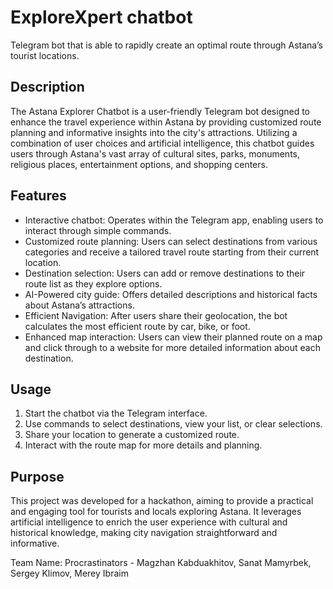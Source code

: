 # ExploreXpert chatbot
Telegram bot that is able to rapidly create an optimal route through Astana’s tourist locations.

## Description
The Astana Explorer Chatbot is a user-friendly Telegram bot designed to enhance the travel experience within Astana by providing customized route planning and informative insights into the city's attractions. Utilizing a combination of user choices and artificial intelligence, this chatbot guides users through Astana's vast array of cultural sites, parks, monuments, religious places, entertainment options, and shopping centers.

## Features
- Interactive chatbot: Operates within the Telegram app, enabling users to interact through simple commands.
- Customized route planning: Users can select destinations from various categories and receive a tailored travel route starting from their current location.
- Destination selection: Users can add or remove destinations to their route list as they explore options.
- AI-Powered city guide: Offers detailed descriptions and historical facts about Astana’s attractions.
- Efficient Navigation: After users share their geolocation, the bot calculates the most efficient route by car, bike, or foot.
- Enhanced map interaction: Users can view their planned route on a map and click through to a website for more detailed information about each destination.

## Usage
1. Start the chatbot via the Telegram interface.
2. Use commands to select destinations, view your list, or clear selections.
3. Share your location to generate a customized route.
4. Interact with the route map for more details and planning.

## Purpose
This project was developed for a hackathon, aiming to provide a practical and engaging tool for tourists and locals exploring Astana. It leverages artificial intelligence to enrich the user experience with cultural and historical knowledge, making city navigation straightforward and informative.

Team Name: Procrastinators - Magzhan Kabduakhitov, Sanat Mamyrbek, Sergey Klimov, Merey Ibraim
